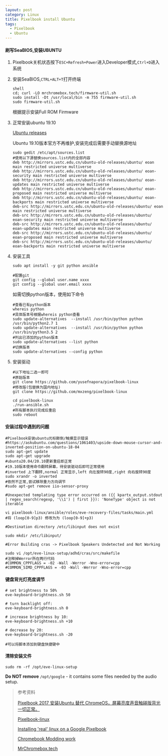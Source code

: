 ```yaml
---
layout: post
category: Linux
title: Pixelbook install Ubuntu
tags: 
  - Pixelbook
  - Ubuntu
---
```


#### 刷写SeaBIOS,安装UBUNTU

1. Pixelbook关机状态按下`ESC+Refresh+Power`进入Developer模式,`Ctrl+D`进入系统

2. 安装SeaBIOS,`CTRL+ALT+T`打开终端

   ```shell
   shell
   cd; curl -LO mrchromebox.tech/firmware-util.sh
   sudo install -Dt /usr/local/bin -m 755 firmware-util.sh
   sudo firmware-util.sh
   ```

   根据提示安装Full ROM Firmware

3. 正常安装ubuntu 19.10

   [Ubuntu releases](http://old-releases.ubuntu.com/releases/19.10/)

   Ubuntu 19.10版本官方不再维护,安装完成后需要手动替换源地址
   ```shell
   sudo gedit /etc/apt/sources.list
   #使用以下源替换sources.list内的全部内容
   deb http://mirrors.ustc.edu.cn/ubuntu-old-releases/ubuntu/ eoan main restricted universe multiverse
   deb http://mirrors.ustc.edu.cn/ubuntu-old-releases/ubuntu/ eoan-security main restricted universe multiverse
   deb http://mirrors.ustc.edu.cn/ubuntu-old-releases/ubuntu/ eoan-updates main restricted universe multiverse
   deb http://mirrors.ustc.edu.cn/ubuntu-old-releases/ubuntu/ eoan-proposed main restricted universe multiverse
   deb http://mirrors.ustc.edu.cn/ubuntu-old-releases/ubuntu/ eoan-backports main restricted universe multiverse
   deb-src http://mirrors.ustc.edu.cn/ubuntu-old-releases/ubuntu/ eoan main restricted universe multiverse
   deb-src http://mirrors.ustc.edu.cn/ubuntu-old-releases/ubuntu/ eoan-security main restricted universe multiverse
   deb-src http://mirrors.ustc.edu.cn/ubuntu-old-releases/ubuntu/ eoan-updates main restricted universe multiverse
   deb-src http://mirrors.ustc.edu.cn/ubuntu-old-releases/ubuntu/ eoan-proposed main restricted universe multiverse
   deb-src http://mirrors.ustc.edu.cn/ubuntu-old-releases/ubuntu/ eoan-backports main restricted universe multiverse
   ```

4. 安装工具

   ```shell
   sudo apt install -y git python ansible

   #配置git
   git config --global user.name xxxx
   git config --global user.email xxxx
   ```

   如需切换python版本，使用如下命令
   ```shell
   #查看已有python版本
   whereis python
   #具体版本号根据whereis python查看
   sudo update-alternatives  --install /usr/bin/python python /usr/bin/python2.7 1
   sudo update-alternatives  --install /usr/bin/python python /usr/bin/python3.5 2
   #列出已添加的python版本
   sudo update-alternatives --list python
   #切换版本
   sudo update-alternatives --config python
   ```

5. 安装驱动

   ```shell
   #以下地址二选一即可
   #原始版本
   git clone https://github.com/yusefnapora/pixelbook-linux
   #修改版(包替换为国内地址)
   git clone https://github.com/mxzeng/pixelbook-linux

   cd pixelbook-linux
   ./run-ansible.sh
   #所有脚本执行完成后重启
   sudo reboot
   ```

#### 安装过程中遇到的问题

```shell
#Pixelbook安装ubuntu光标颠倒/触摸显示错误
#https://askubuntu.com/questions/1061403/upside-down-mouse-cursor-and-inverted-position-on-ubuntu-18-04
sudo apt-get update
sudo apt-get upgrade
#ubuntu20.04/20.10更新重启即正常
#19.10版本使用命令翻转屏幕，待安装驱动后即可正常使用
#inverted 上下翻转,normal 正常显示,left 向左旋转90度,right 向右旋转90度
sudo xrandr -o inverted
#依然不正常,尝试移除重力方向调节
#sudo apt-get remove iio-sensor-proxy
```

```shell
#Unexpected templating type error occurred on ({{ kpartx_output.stdout | regex_search(regexp, '\\1') | first }}): 'NoneType' object is not iterable

vi pixelbook-linux/ansible/roles/eve-recovery-files/tasks/main.yml
#将 (loop[0-9]p3) 修改为为 (loop[0-9]+p3)
```

```shell
#Destination directory /etc/libinput does not exist

sudo mkdir /etc/libinput/
```

```shell
#Error Building cras -> Pixelbook Speakers Undetected and Not Working

sudo vi /opt/eve-linux-setup/adhd/cras/src/makefile
#注释掉Werror所在两行代码
#COMMON_CPPFLAGS = -02 -Wall -Werror -Wno-error=cpp
#COMMON_SIMD_CPPFLAGS = -03 -Wall -Werror -Wno-error=cpp
```

#### 键盘背光灯亮度调节 ####

```shell
# set brightness to 50%
eve-keyboard-brightness.sh 50

# turn backlight off:
eve-keyboard-brightness.sh 0

# increase brightness by 10:
eve-keyboard-brightness.sh +10

# decrease by 20:
eve-keyboard-brightness.sh -20

#可以将脚本添加到键盘快捷键中
```

#### 清除安装文件

```shell
sudo rm -rf /opt/eve-linux-setup
```

__Do NOT remove__ `/opt/google` \- it contains some files needed by the audio setup.

> 参考资料
>
> [Pixelbook 2017 安装Ubuntu 替代 ChromeOS，屏幕亮度声音触碰版背光一切正常。](https://blog.csdn.net/ZG123456h/article/details/105505627)
>
> [Pixelbook-linux](https://github.com/yusefnapora/pixelbook-linux)
>
> [Installing 'real' linux on a Google Pixelbook](https://github.com/yusefnapora/pixelbook-linux#flashing-uefi-firmware)
>
> [Chromebook Modding work](https://coolstar.org/chromebook/)
>
> [MrChromebox.tech](https://mrchromebox.tech/#fwscript)

